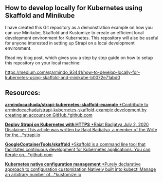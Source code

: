 
## How to develop locally for Kubernetes using Skaffold and Minikube

I have created this Git repository as a demonstration example on how you can use Minikube, Skaffold and Kustomize to create an efficient local development environment for Kubernetes. This repository will also be useful for anyone interested in setting up Strapi on a local development environment.

Read my blog post, which gives you a step by step guide on how to setup this repository on your local machine:

https://medium.com/@armindo_93441/how-to-develop-locally-for-kubernetes-using-skaffold-and-minikube-b0072e71abd0

## Resources:

[**armindocachada/strapi-kubernetes-skaffold-example**
*Contribute to armindocachada/strapi-kubernetes-skaffold-example development by creating an account on GitHub.*github.com](https://github.com/armindocachada/strapi-kubernetes-skaffold-example)

[**Deploy Strapi on Kubernetes with HTTPS**
*Rajat Badjatya July 2, 2020 Disclaimer This article was written by Rajat Badjatya, a member of the Write for the…*strapi.io](https://strapi.io/blog/deploy-strapi-on-kubernetes-with-https)

[**GoogleContainerTools/skaffold**
*Skaffold is a command line tool that facilitates continuous development for Kubernetes applications. You can iterate on…*github.com](https://github.com/GoogleContainerTools/skaffold)

[**Kubernetes native configuration management**
*Purely declarative approach to configuration customization Natively built into kubectl Manage an arbitrary number of…*kustomize.io](https://kustomize.io/)
